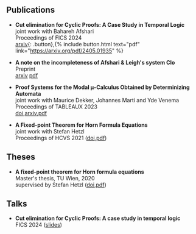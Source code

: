 ## Publications

- **Cut elimination for Cyclic Proofs: A Case Study in Temporal Logic**\
  joint work with Bahareh Afshari\
  Proceedings of FICS 2024\
  [arxiv](https://arxiv.org/abs/2405.01935){: .button},{% include button.html text="pdf" link="https://arxiv.org/pdf/2405.01935" %}
  
- **A note on the incompleteness of Afshari & Leigh's system Clo**\
  Preprint\
    [arxiv](https://arxiv.org/abs/2307.06846) [pdf](https://arxiv.org/pdf/2307.06846) 

- **Proof Systems for the Modal μ-Calculus Obtained by Determinizing Automata**\
  joint work with Maurice Dekker, Johannes Marti and Yde Venema
  Proceedings of TABLEAUX 2023\
  [doi](https://doi.org/10.1007/978-3-031-43513-3_14),[arxiv](https://arxiv.org/abs/2307.06897),[pdf](https://arxiv.org/pdf/2307.06897)

- **A Fixed-point Theorem for Horn Formula Equations**\
  joint work with Stefan Hetzl\
  Proceedings of HCVS 2021 ([doi](https://dx.doi.org/10.4204/EPTCS.344.5),[pdf](https://arxiv.org/pdf/2109.04633v1))

## Theses

- **A fixed-point theorem for Horn formula equations**\
  Master's thesis, TU Wien, 2020\
  supervised by Stefan Hetzl ([doi](https://doi.org/10.34726/hss.2021.85542),[pdf](https://dmg.tuwien.ac.at/hetzl/teaching/m_kloibhofer.pdf](https://repositum.tuwien.at/bitstream/20.500.12708/17585/1/Kloibhofer%20Johannes%20-%202021%20-%20A%20fixed-point%20theorem%20for%20Horn%20formula%20equations.pdf)))
  

## Talks

- **Cut elimination for Cyclic Proofs: A case study in temporal logic**\
  FICS 2024 ([slides](Talks/FICS2024.pdf))
